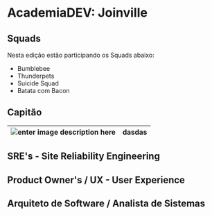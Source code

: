 # AcademiaDEV: Joinville

## Squads

Nesta edição estão participando os Squads abaixo:

* Bumblebee
* Thunderpets
* Suicide Squad
* Batata com Bacon

## Capitão

| ![enter image description here](https://lh3.googleusercontent.com/Xkfagst2qfS5FhaLIYPgeciSsfZK-32KGABQKL1Ste0ZrnRp1_aHmZFcgS7ye8qRSMhoZk1Uh6YsvA)|  dasdas|
|--|--|

## SRE's - Site Reliability Engineering



## Product Owner's / UX - User Experience



## Arquiteto de Software / Analista de Sistemas



